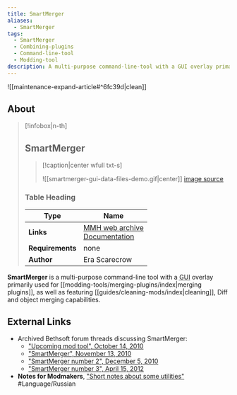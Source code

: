 ```yaml
---
title: SmartMerger
aliases:
  - SmartMerger
tags:
  - SmartMerger
  - Combining-plugins
  - Command-line-tool
  - Modding-tool
description: A multi-purpose command-line-tool with a GUI overlay primarily used for merging plugins, as well as featuring cleaning, Diff and object merging capabilities.
---
```


![[maintenance-expand-article#^6fc39d|clean]]

## About

> [!infobox|n-th]
> 
> ## SmartMerger
> 
> > [!caption|center wfull txt-s]
> > 
> > ![[smartmerger-gui-data-files-demo.gif|center]]
> > [image source](https://web.archive.org/web/20131110023219im_/http://rtcvb32.herobo.com/MW_SmartMerger_Docs/use_selected.gif)
> 
> ### Table Heading
> 
> | Type | Name |
> | --- | --- |
> | **Links** | [MMH web archive](https://web.archive.org/web/20201111202805/http://mw.modhistory.com/download-95-15058)<br>[Documentation](https://web.archive.org/web/20131110023433/http://rtcvb32.herobo.com/MW_SmartMerger_Docs/25/index.htm) |
> | **Requirements** | none |
> | **Author** | Era Scarecrow |

**SmartMerger** is a multi-purpose command-line tool with a <abbr title="graphical user interface">GUI</abbr> overlay primarily used for [[modding-tools/merging-plugins/index|merging plugins]], as well as featuring [[guides/cleaning-mods/index|cleaning]], Diff and object merging capabilities.

## External Links

- Archived Bethsoft forum threads discussing SmartMerger:
	- ["Upcoming mod tool", October 14, 2010](https://web.archive.org/web/20200219162900/https://forums.bethsoft.com/topic/1120974-upcoming-mod-tool/)
	- ["SmartMerger", November 13, 2010](https://web.archive.org/web/20200219162857/https://forums.bethsoft.com/topic/1140559-smartmerger/)
	- ["SmartMerger number 2", December 5, 2010](https://web.archive.org/web/20200219162909/https://forums.bethsoft.com/topic/1146795-smartmerger-2/)
	- ["SmartMerger number 3", April 15, 2012](https://web.archive.org/web/20200219143636/https://forums.bethsoft.com/topic/1367045-smartmerger-3/)
- **Notes for Modmakers**, ["Short notes about some utilities"](https://morrowind-nif.github.io/Notes_RU/short_notes_about_some_utilities.htm?ms=CyAAAAAAEAAAAAAAAAAAAAAAAAAAAEABEAgY&st=MA%3D%3D&sct=MA%3D%3D&mw=MzIw) #Language/Russian 